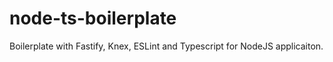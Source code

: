 # node-ts-boilerplate
Boilerplate with Fastify, Knex, ESLint and Typescript for NodeJS applicaiton.

